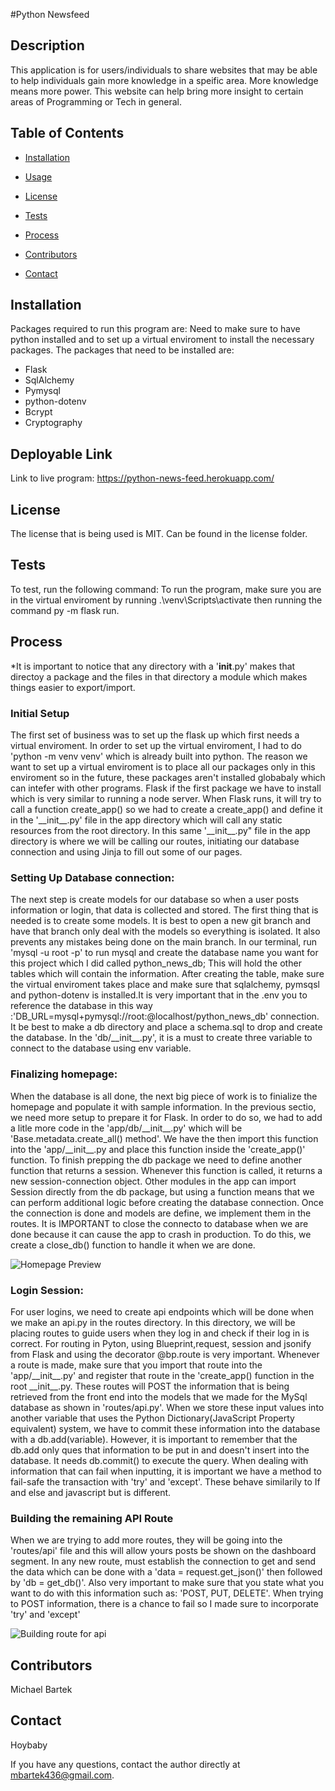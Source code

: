 #Python Newsfeed

## Description
This application is for users/individuals to share websites that may be able to help individuals gain more knowledge in a speific area. More knowledge means more power. This website can help bring more insight to certain areas of Programming or Tech in general. 

## Table of Contents

* [Installation](#installation)

* [Usage](#usage)

* [License](#license)

* [Tests](#tests)

* [Process](#process)

* [Contributors](#contributors)

* [Contact](#contact)


## Installation
Packages required to run this program are: Need to make sure to have python installed and to set up a virtual enviroment to install the necessary packages. The packages that need to be installed are:
    <ul>
    <li>Flask</li>
    <li>SqlAlchemy</li>
    <li>Pymysql</li>
    <li>python-dotenv</li>
    <li>Bcrypt</li>
    <li>Cryptography</li>
    </ul>
 


## Deployable Link
Link to live program: https://python-news-feed.herokuapp.com/


## License
The license that is being used is MIT. Can be found in the license folder.


## Tests
To test, run the following command: To run the program, make sure you are in the virtual enviroment by running .\venv\Scripts\activate then running the command py -m flask run.

## Process
 


 *It is important to notice that any directory with a '__init__.py' makes that directoy a package and the files in that directory a module which makes things easier to export/import.
    
<h3>Initial Setup</h3>
<p>The first set of business was to set up the flask up which first needs a virtual enviroment. In order to set up the virtual enviroment, I had to do 'python -m venv venv' which is already built into python. The reason we want to set up a virtual enviroment is to place all our packages only in this enviroment so in the future, these packages aren't installed globabaly which can intefer with other programs. Flask if the first package we have to install which is very similar to running a node server. When Flask runs, it will try to call a function create_app() so we had to create a create_app() and define it in the '__init__.py' file in the app directory which will call any static resources from the root directory. In this same '__init__.py" file in the app directory is where we will be calling our routes, initiating our database connection and using Jinja to fill out some of our pages.</p>



<h3>Setting Up Database connection:</h3>

<p>The next step is create models for our database so when a user posts information or login, that data is collected and stored. The first thing that is needed is to create some models. It is best to open a new git branch and have that branch only deal with the models so everything is isolated. It also prevents any mistakes being done on the main branch. In our terminal, run 'mysql -u root -p' to run mysql and create the database name you want for this project which I did called python_news_db; This will hold the other tables which will contain the information. After creating the table, make sure the virtual enviroment takes place and make sure that sqlalchemy, pymsqsl and python-dotenv is installed.It is very important that in the .env you to reference the database in this way :'DB_URL=mysql+pymysql://root:<password>@localhost/python_news_db' connection. It be best to make a db directory and place a schema.sql to drop and create the database. In the 'db/__init__.py', it is a must to create three variable to connect to the database using env variable.</p>




<h3>Finalizing homepage:</h3>

<p>
When the database is all done, the next big piece of work is to finialize the homepage and populate it with sample information. In the previous sectio, we need more setup to prepare it for Flask. In order to do so, we had to add a litle more code in the 'app/db/__init__.py' which will be 'Base.metadata.create_all() method'. We have the then import this function into the 'app/__init__.py and place this function inside the 'create_app()' function. To finish prepping the db package we need to define another function that returns a session. Whenever this function is called, it returns a new session-connection object. Other modules in the app can import Session directly from the db package, but using a function means that we can perform additional logic before creating the database connection. Once the connection is done and models are define, we implement them in the routes. It is IMPORTANT to close the connecto to database when we are done because it can cause the app to crash in production.  To do this, we create a close_db() function to handle it when we are done.</p>

![Homepage Preview](https://user-images.githubusercontent.com/70716786/112416192-933f2100-8cfb-11eb-802e-877b2f23aabe.PNG)




<h3>Login Session:</h3>

<p>For user logins, we need to create api endpoints which will be done when we make an api.py in the routes directory. In this directory, we will be placing routes to guide users when they log in and check if their log in is correct. For routing in Pyton, using Blueprint,request, session and jsonify from Flask and using the decorator @bp.route is very important. Whenever a route is made, make sure that you import that route into the 'app/__init__.py' and register that route in the 'create_app() function in the root __init__.py. These routes will POST the information that is being retrieved from the front end into the models that we made for the MySql database as shown in 'routes/api.py'. When we store these input values into another variable that uses the Python Dictionary(JavaScript Property equivalent) system, we have to commit these information into the database with a db.add(variable). However, it is important to remember that the db.add only ques that information to be put in and doesn't insert into the database. It needs db.commit() to execute the query. When dealing with information that can fail when inputting, it is important we have a method to fail-safe the transaction with 'try' and 'except'. These behave similarily to If and else and javascript but is different.</p>


<h3>Building the remaining API Route</h3>

<p>When we are trying to add more routes, they will be going into the 'routes/api' file and this will allow yours posts be shown on the dashboard segment. In any new route, must establish the connection to get and send the data which can be done with a 'data = request.get_json()' then followed by 'db = get_db()'. Also very important to make sure that you state what you want to do with this information such as: 'POST, PUT, DELETE'. When trying to POST information, there is a chance to fail so I made sure to incorporate 'try' and 'except'</p>

![Building route for api](https://user-images.githubusercontent.com/70716786/112415928-1dd35080-8cfb-11eb-80d6-89763c41faff.PNG)






## Contributors
Michael Bartek


## Contact
Hoybaby

If you have any questions, contact the author directly at mbartek436@gmail.com.
